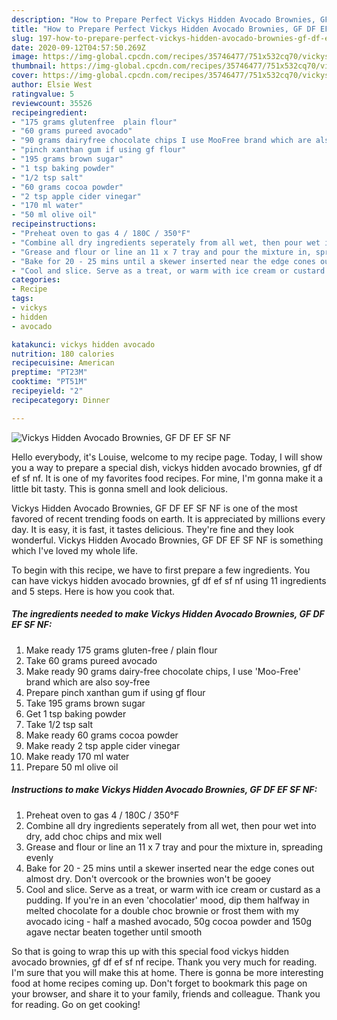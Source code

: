 ```yaml
---
description: "How to Prepare Perfect Vickys Hidden Avocado Brownies, GF DF EF SF NF"
title: "How to Prepare Perfect Vickys Hidden Avocado Brownies, GF DF EF SF NF"
slug: 197-how-to-prepare-perfect-vickys-hidden-avocado-brownies-gf-df-ef-sf-nf
date: 2020-09-12T04:57:50.269Z
image: https://img-global.cpcdn.com/recipes/35746477/751x532cq70/vickys-hidden-avocado-brownies-gf-df-ef-sf-nf-recipe-main-photo.jpg
thumbnail: https://img-global.cpcdn.com/recipes/35746477/751x532cq70/vickys-hidden-avocado-brownies-gf-df-ef-sf-nf-recipe-main-photo.jpg
cover: https://img-global.cpcdn.com/recipes/35746477/751x532cq70/vickys-hidden-avocado-brownies-gf-df-ef-sf-nf-recipe-main-photo.jpg
author: Elsie West
ratingvalue: 5
reviewcount: 35526
recipeingredient:
- "175 grams glutenfree  plain flour"
- "60 grams pureed avocado"
- "90 grams dairyfree chocolate chips I use MooFree brand which are also soyfree"
- "pinch xanthan gum if using gf flour"
- "195 grams brown sugar"
- "1 tsp baking powder"
- "1/2 tsp salt"
- "60 grams cocoa powder"
- "2 tsp apple cider vinegar"
- "170 ml water"
- "50 ml olive oil"
recipeinstructions:
- "Preheat oven to gas 4 / 180C / 350°F"
- "Combine all dry ingredients seperately from all wet, then pour wet into dry, add choc chips and mix well"
- "Grease and flour or line an 11 x 7 tray and pour the mixture in, spreading evenly"
- "Bake for 20 - 25 mins until a skewer inserted near the edge cones out almost dry. Don&#39;t overcook or the brownies won&#39;t be gooey"
- "Cool and slice. Serve as a treat, or warm with ice cream or custard as a pudding. If you&#39;re in an even &#39;chocolatier&#39; mood, dip them halfway in melted chocolate for a double choc brownie or frost them with my avocado icing - half a mashed avocado, 50g cocoa powder and 150g agave nectar beaten together until smooth"
categories:
- Recipe
tags:
- vickys
- hidden
- avocado

katakunci: vickys hidden avocado 
nutrition: 180 calories
recipecuisine: American
preptime: "PT23M"
cooktime: "PT51M"
recipeyield: "2"
recipecategory: Dinner

---
```



![Vickys Hidden Avocado Brownies, GF DF EF SF NF](https://img-global.cpcdn.com/recipes/35746477/751x532cq70/vickys-hidden-avocado-brownies-gf-df-ef-sf-nf-recipe-main-photo.jpg)

Hello everybody, it's Louise, welcome to my recipe page. Today, I will show you a way to prepare a special dish, vickys hidden avocado brownies, gf df ef sf nf. It is one of my favorites food recipes. For mine, I'm gonna make it a little bit tasty. This is gonna smell and look delicious.

Vickys Hidden Avocado Brownies, GF DF EF SF NF is one of the most favored of recent trending foods on earth. It is appreciated by millions every day. It is easy, it is fast, it tastes delicious. They're fine and they look wonderful. Vickys Hidden Avocado Brownies, GF DF EF SF NF is something which I've loved my whole life.




To begin with this recipe, we have to first prepare a few ingredients. You can have vickys hidden avocado brownies, gf df ef sf nf using 11 ingredients and 5 steps. Here is how you cook that.

<!--inarticleads1-->

##### The ingredients needed to make Vickys Hidden Avocado Brownies, GF DF EF SF NF:

1. Make ready 175 grams gluten-free / plain flour
1. Take 60 grams pureed avocado
1. Make ready 90 grams dairy-free chocolate chips, I use &#39;Moo-Free&#39; brand which are also soy-free
1. Prepare pinch xanthan gum if using gf flour
1. Take 195 grams brown sugar
1. Get 1 tsp baking powder
1. Take 1/2 tsp salt
1. Make ready 60 grams cocoa powder
1. Make ready 2 tsp apple cider vinegar
1. Make ready 170 ml water
1. Prepare 50 ml olive oil




<!--inarticleads2-->

##### Instructions to make Vickys Hidden Avocado Brownies, GF DF EF SF NF:

1. Preheat oven to gas 4 / 180C / 350°F
1. Combine all dry ingredients seperately from all wet, then pour wet into dry, add choc chips and mix well
1. Grease and flour or line an 11 x 7 tray and pour the mixture in, spreading evenly
1. Bake for 20 - 25 mins until a skewer inserted near the edge cones out almost dry. Don&#39;t overcook or the brownies won&#39;t be gooey
1. Cool and slice. Serve as a treat, or warm with ice cream or custard as a pudding. If you&#39;re in an even &#39;chocolatier&#39; mood, dip them halfway in melted chocolate for a double choc brownie or frost them with my avocado icing - half a mashed avocado, 50g cocoa powder and 150g agave nectar beaten together until smooth




So that is going to wrap this up with this special food vickys hidden avocado brownies, gf df ef sf nf recipe. Thank you very much for reading. I'm sure that you will make this at home. There is gonna be more interesting food at home recipes coming up. Don't forget to bookmark this page on your browser, and share it to your family, friends and colleague. Thank you for reading. Go on get cooking!
